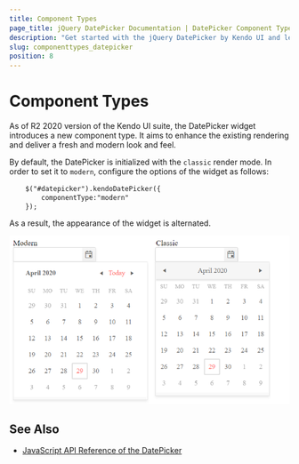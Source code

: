 ```yaml
---
title: Component Types
page_title: jQuery DatePicker Documentation | DatePicker Component Types | Kendo UI
description: "Get started with the jQuery DatePicker by Kendo UI and learn how to enable the modern component type."
slug: componenttypes_datepicker
position: 8
---
```


# Component Types

As of R2 2020 version of the Kendo UI suite, the DatePicker widget introduces a new component type. It aims to enhance the existing rendering and deliver a fresh and modern look and feel. 

By default, the DatePicker is initialized with the `classic` render mode. In order to set it to `modern`, configure the options of the widget as follows:

```
    $("#datepicker").kendoDatePicker({
        componentType:"modern"
    });
```

As a result, the appearance of the widget is alternated. 

![Comparison between the content types](../../../images/modern-classic-datepicker.png)

## See Also

* [JavaScript API Reference of the DatePicker](/api/javascript/ui/datepicker)
